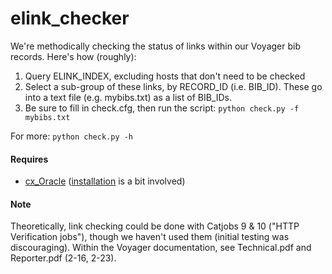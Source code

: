 # elink_checker

We're methodically checking the status of links within our Voyager bib records. Here's how (roughly):

1. Query ELINK_INDEX, excluding hosts that don't need to be checked
2. Select a sub-group of these links, by RECORD_ID (i.e. BIB_ID). These go into a text file (e.g. mybibs.txt) as a list of BIB_IDs.
3.  Be sure to fill in check.cfg, then run the script:
 `python check.py -f mybibs.txt`

For more: `python check.py -h`

#### Requires
* [cx_Oracle](http://cx-oracle.sourceforge.net/) ([installation](https://gist.github.com/kimus/10012910) is a bit involved)

#### Note
Theoretically, link checking could be done with Catjobs 9 & 10 ("HTTP Verification jobs"), though we haven't used them (initial testing was discouraging). Within the Voyager documentation, see Technical.pdf and Reporter.pdf (2-16, 2-23).

